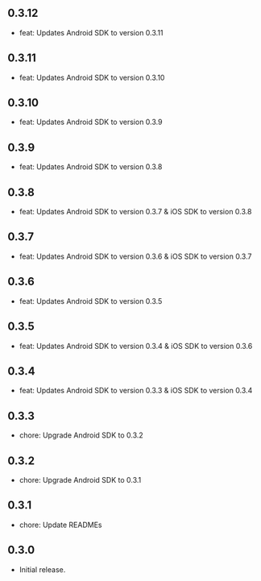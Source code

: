 ## 0.3.12

* feat: Updates Android SDK to version 0.3.11

## 0.3.11

* feat: Updates Android SDK to version 0.3.10

## 0.3.10

* feat: Updates Android SDK to version 0.3.9

## 0.3.9

* feat: Updates Android SDK to version 0.3.8

## 0.3.8

* feat: Updates Android SDK to version 0.3.7 & iOS SDK to version 0.3.8

## 0.3.7

* feat: Updates Android SDK to version 0.3.6 & iOS SDK to version 0.3.7

## 0.3.6

* feat: Updates Android SDK to version 0.3.5

## 0.3.5

* feat: Updates Android SDK to version 0.3.4 & iOS SDK to version 0.3.6

## 0.3.4

* feat: Updates Android SDK to version 0.3.3 & iOS SDK to version 0.3.4

## 0.3.3

* chore: Upgrade Android SDK to 0.3.2

## 0.3.2

* chore: Upgrade Android SDK to 0.3.1

## 0.3.1

* chore: Update READMEs

## 0.3.0

* Initial release.

